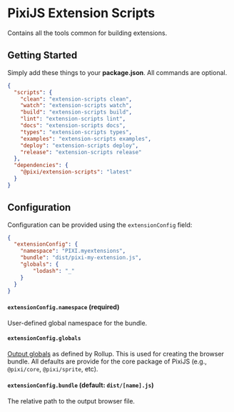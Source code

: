 # PixiJS Extension Scripts

Contains all the tools common for building extensions.

## Getting Started

Simply add these things to your **package.json**. All commands are optional.

```json
{
  "scripts": {
    "clean": "extension-scripts clean",
    "watch": "extension-scripts watch",
    "build": "extension-scripts build",
    "lint": "extension-scripts lint",
    "docs": "extension-scripts docs",
    "types": "extension-scripts types",
    "examples": "extension-scripts examples",
    "deploy": "extension-scripts deploy",
    "release": "extension-scripts release"
  },
  "dependencies": {
    "@pixi/extension-scripts": "latest"
  }
}
```

## Configuration

Configuration can be provided using the `extensionConfig` field:

```json
{
  "extensionConfig": {
    "namespace": "PIXI.myextensions",
    "bundle": "dist/pixi-my-extension.js",
    "globals": {
        "lodash": "_"
    }
  }
}
```

#### `extensionConfig.namespace` (required)

User-defined global namespace for the bundle.

#### `extensionConfig.globals`

[Output globals](https://rollupjs.org/guide/en/#outputglobals) as defined by Rollup. This is used for creating the browser bundle. All defaults are provide for the core package of PixiJS (e.g., `@pixi/core`, `@pixi/sprite`, etc).

#### `extensionConfig.bundle` (default: `dist/[name].js`)

The relative path to the output browser file.